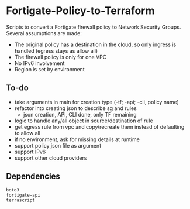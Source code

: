 # Fortigate-Policy-to-Terraform
Scripts to convert a Fortigate firewall policy to Network Security Groups. Several assumptions are made:
- The original policy has a destination in the cloud, so only ingress is handled (egress stays as allow all)
- The firewall policy is only for one VPC
- No IPv6 involvement
- Region is set by environment

## To-do
- take arguments in main for creation type (-tf; -api; -cli, policy name)
- refactor into creating json to describe sg and rules
    - json creation, API, CLI done, only TF remaining
- logic to handle any/all object in source/destination of rule
- get egress rule from vpc and copy/recreate them instead of defaulting to allow all
- if no environment, ask for missing details at runtime
- support policy json file as argument
- support IPv6
- support other cloud providers

## Dependencies
```
boto3
fortigate-api
terrascript
```